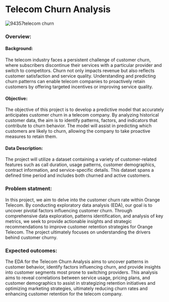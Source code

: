 # Telecom Churn Analysis

![94357telecom churn](https://github.com/harshadhumane18/Telecom-churn-analysis/assets/150341445/243b73cb-d3ba-42c7-b55b-caafc1b730e0)

### Overview:
#### Background:
The telecom industry faces a persistent challenge of customer churn, where subscribers discontinue their services with a particular provider and switch to competitors. Churn not only impacts revenue but also reflects customer satisfaction and service quality. Understanding and predicting churn patterns can enable telecom companies to proactively retain customers by offering targeted incentives or improving service quality.

#### Objective:
The objective of this project is to develop a predictive model that accurately anticipates customer churn in a telecom company. By analyzing historical customer data, the aim is to identify patterns, factors, and indicators that contribute to churn behavior. The model will assist in predicting which customers are likely to churn, allowing the company to take proactive measures to retain them.

#### Data Description:
The project will utilize a dataset containing a variety of customer-related features such as call duration, usage patterns, customer demographics, contract information, and service-specific details. This dataset spans a defined time period and includes both churned and active customers.

### Problem statment:
In this project, we aim to delve into the customer churn rate within Orange Telecom. By conducting exploratory data analysis (EDA), our goal is to uncover pivotal factors influencing customer churn. Through comprehensive data exploration, patterns identification, and analysis of key metrics, we seek to provide actionable insights and strategic recommendations to improve customer retention strategies for Orange Telecom. The project ultimately focuses on understanding the drivers behind customer churny.

### Expected outcomes:
The EDA for the Telecom Churn Analysis aims to uncover patterns in customer behavior, identify factors influencing churn, and provide insights into customer segments most prone to switching providers. This analysis aims to reveal correlations between service usage, pricing plans, and customer demographics to assist in strategizing retention initiatives and optimizing marketing strategies, ultimately reducing churn rates and enhancing customer retention for the telecom company.